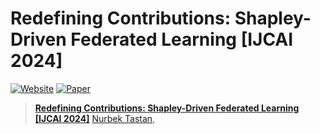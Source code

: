 # Redefining Contributions: Shapley-Driven Federated Learning [IJCAI 2024]

[![Website](https://img.shields.io/badge/Project-Website-87CEEB)](https://tnurbek.github.io/shapfed/)
[![Paper](https://img.shields.io/badge/arXiv-Paper-<COLOR>.svg)](https://arxiv.org/abs/2406.00569)

> [**Redefining Contributions: Shapley-Driven Federated Learning [IJCAI 2024]**](https://arxiv.org/abs/2406.00569)
> [Nurbek Tastan](https://tnurbek.github.io/), 